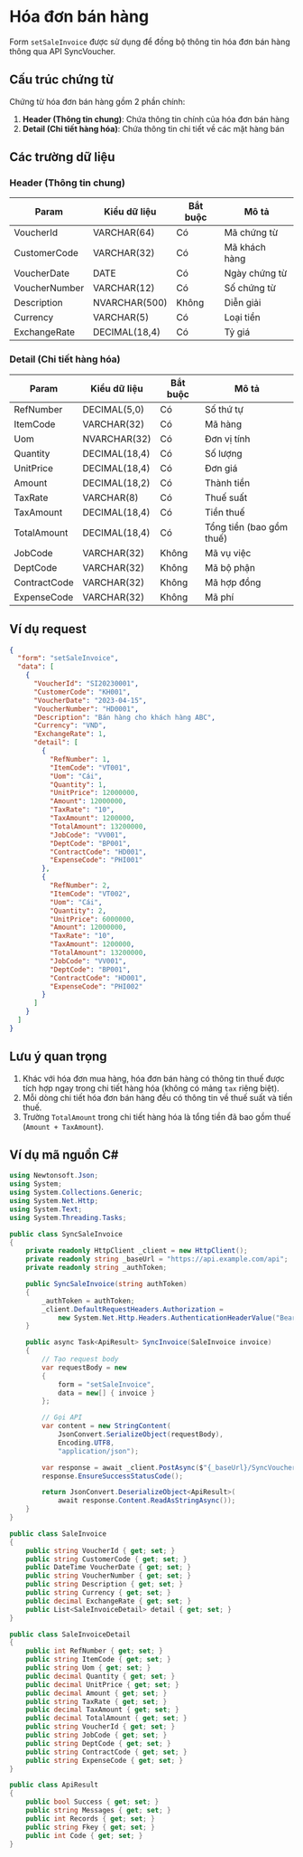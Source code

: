 # Hóa đơn bán hàng

Form `setSaleInvoice` được sử dụng để đồng bộ thông tin hóa đơn bán hàng thông qua API SyncVoucher.

## Cấu trúc chứng từ

Chứng từ hóa đơn bán hàng gồm 2 phần chính:

1. **Header (Thông tin chung)**: Chứa thông tin chính của hóa đơn bán hàng
2. **Detail (Chi tiết hàng hóa)**: Chứa thông tin chi tiết về các mặt hàng bán

## Các trường dữ liệu

### Header (Thông tin chung)

| Param | Kiểu dữ liệu | Bắt buộc | Mô tả |
|-------|-------------|----------|-------|
| VoucherId | VARCHAR(64) | Có | Mã chứng từ |
| CustomerCode | VARCHAR(32) | Có | Mã khách hàng |
| VoucherDate | DATE | Có | Ngày chứng từ |
| VoucherNumber | VARCHAR(12) | Có | Số chứng từ |
| Description | NVARCHAR(500) | Không | Diễn giải |
| Currency | VARCHAR(5) | Có | Loại tiền |
| ExchangeRate | DECIMAL(18,4) | Có | Tỷ giá |

### Detail (Chi tiết hàng hóa)

| Param | Kiểu dữ liệu | Bắt buộc | Mô tả |
|-------|-------------|----------|-------|
| RefNumber | DECIMAL(5,0) | Có | Số thứ tự |
| ItemCode | VARCHAR(32) | Có | Mã hàng |
| Uom | NVARCHAR(32) | Có | Đơn vị tính |
| Quantity | DECIMAL(18,4) | Có | Số lượng |
| UnitPrice | DECIMAL(18,4) | Có | Đơn giá |
| Amount | DECIMAL(18,2) | Có | Thành tiền |
| TaxRate | VARCHAR(8) | Có | Thuế suất |
| TaxAmount | DECIMAL(18,4) | Có | Tiền thuế |
| TotalAmount | DECIMAL(18,4) | Có | Tổng tiền (bao gồm thuế) |
| JobCode | VARCHAR(32) | Không | Mã vụ việc |
| DeptCode | VARCHAR(32) | Không | Mã bộ phận |
| ContractCode | VARCHAR(32) | Không | Mã hợp đồng |
| ExpenseCode | VARCHAR(32) | Không | Mã phí |

## Ví dụ request

```json
{
  "form": "setSaleInvoice",
  "data": [
    {
      "VoucherId": "SI20230001",
      "CustomerCode": "KH001",
      "VoucherDate": "2023-04-15",
      "VoucherNumber": "HD0001",
      "Description": "Bán hàng cho khách hàng ABC",
      "Currency": "VND",
      "ExchangeRate": 1,
      "detail": [
        {
          "RefNumber": 1,
          "ItemCode": "VT001",
          "Uom": "Cái",
          "Quantity": 1,
          "UnitPrice": 12000000,
          "Amount": 12000000,
          "TaxRate": "10",
          "TaxAmount": 1200000,
          "TotalAmount": 13200000,
          "JobCode": "VV001",
          "DeptCode": "BP001",
          "ContractCode": "HD001",
          "ExpenseCode": "PHI001"
        },
        {
          "RefNumber": 2,
          "ItemCode": "VT002",
          "Uom": "Cái",
          "Quantity": 2,
          "UnitPrice": 6000000,
          "Amount": 12000000,
          "TaxRate": "10",
          "TaxAmount": 1200000,
          "TotalAmount": 13200000,
          "JobCode": "VV001",
          "DeptCode": "BP001",
          "ContractCode": "HD001",
          "ExpenseCode": "PHI002"
        }
      ]
    }
  ]
}
```

## Lưu ý quan trọng

1. Khác với hóa đơn mua hàng, hóa đơn bán hàng có thông tin thuế được tích hợp ngay trong chi tiết hàng hóa (không có mảng `tax` riêng biệt).
2. Mỗi dòng chi tiết hóa đơn bán hàng đều có thông tin về thuế suất và tiền thuế.
3. Trường `TotalAmount` trong chi tiết hàng hóa là tổng tiền đã bao gồm thuế (`Amount + TaxAmount`).

## Ví dụ mã nguồn C#

```csharp
using Newtonsoft.Json;
using System;
using System.Collections.Generic;
using System.Net.Http;
using System.Text;
using System.Threading.Tasks;

public class SyncSaleInvoice
{
    private readonly HttpClient _client = new HttpClient();
    private readonly string _baseUrl = "https://api.example.com/api";
    private readonly string _authToken;

    public SyncSaleInvoice(string authToken)
    {
        _authToken = authToken;
        _client.DefaultRequestHeaders.Authorization = 
            new System.Net.Http.Headers.AuthenticationHeaderValue("Bearer", _authToken);
    }

    public async Task<ApiResult> SyncInvoice(SaleInvoice invoice)
    {
        // Tạo request body
        var requestBody = new
        {
            form = "setSaleInvoice",
            data = new[] { invoice }
        };

        // Gọi API
        var content = new StringContent(
            JsonConvert.SerializeObject(requestBody),
            Encoding.UTF8,
            "application/json");

        var response = await _client.PostAsync($"{_baseUrl}/SyncVoucher", content);
        response.EnsureSuccessStatusCode();

        return JsonConvert.DeserializeObject<ApiResult>(
            await response.Content.ReadAsStringAsync());
    }
}

public class SaleInvoice
{
    public string VoucherId { get; set; }
    public string CustomerCode { get; set; }
    public DateTime VoucherDate { get; set; }
    public string VoucherNumber { get; set; }
    public string Description { get; set; }
    public string Currency { get; set; }
    public decimal ExchangeRate { get; set; }
    public List<SaleInvoiceDetail> detail { get; set; }
}

public class SaleInvoiceDetail
{
    public int RefNumber { get; set; }
    public string ItemCode { get; set; }
    public string Uom { get; set; }
    public decimal Quantity { get; set; }
    public decimal UnitPrice { get; set; }
    public decimal Amount { get; set; }
    public string TaxRate { get; set; }
    public decimal TaxAmount { get; set; }
    public decimal TotalAmount { get; set; }
    public string VoucherId { get; set; }
    public string JobCode { get; set; }
    public string DeptCode { get; set; }
    public string ContractCode { get; set; }
    public string ExpenseCode { get; set; }
}

public class ApiResult
{
    public bool Success { get; set; }
    public string Messages { get; set; }
    public int Records { get; set; }
    public string Fkey { get; set; }
    public int Code { get; set; }
}
```